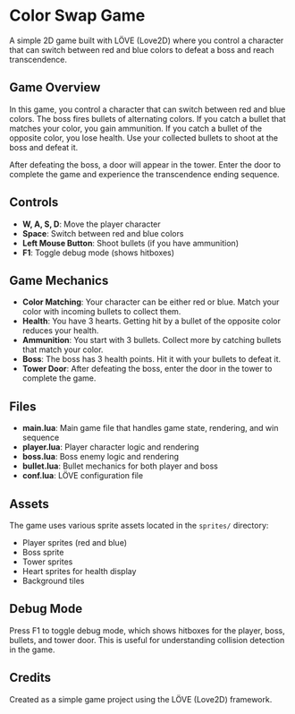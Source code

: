# Color Swap Game

A simple 2D game built with LÖVE (Love2D) where you control a character that can switch between red and blue colors to defeat a boss and reach transcendence.

## Game Overview

In this game, you control a character that can switch between red and blue colors. The boss fires bullets of alternating colors. If you catch a bullet that matches your color, you gain ammunition. If you catch a bullet of the opposite color, you lose health. Use your collected bullets to shoot at the boss and defeat it.

After defeating the boss, a door will appear in the tower. Enter the door to complete the game and experience the transcendence ending sequence.

## Controls

- **W, A, S, D**: Move the player character
- **Space**: Switch between red and blue colors
- **Left Mouse Button**: Shoot bullets (if you have ammunition)
- **F1**: Toggle debug mode (shows hitboxes)

## Game Mechanics

- **Color Matching**: Your character can be either red or blue. Match your color with incoming bullets to collect them.
- **Health**: You have 3 hearts. Getting hit by a bullet of the opposite color reduces your health.
- **Ammunition**: You start with 3 bullets. Collect more by catching bullets that match your color.
- **Boss**: The boss has 3 health points. Hit it with your bullets to defeat it.
- **Tower Door**: After defeating the boss, enter the door in the tower to complete the game.

## Files

- **main.lua**: Main game file that handles game state, rendering, and win sequence
- **player.lua**: Player character logic and rendering
- **boss.lua**: Boss enemy logic and rendering
- **bullet.lua**: Bullet mechanics for both player and boss
- **conf.lua**: LÖVE configuration file

## Assets

The game uses various sprite assets located in the `sprites/` directory:
- Player sprites (red and blue)
- Boss sprite
- Tower sprites
- Heart sprites for health display
- Background tiles

## Debug Mode

Press F1 to toggle debug mode, which shows hitboxes for the player, boss, bullets, and tower door. This is useful for understanding collision detection in the game.

## Credits

Created as a simple game project using the LÖVE (Love2D) framework.
